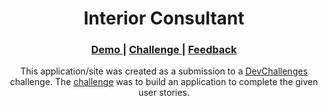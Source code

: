 <h1 align="center">Interior Consultant</h1>

<div align="center">
  <h3>
    <a href="#" target="_blank">
      Demo
    </a>
    <span> | </span>
    <a href="https://devchallenges.io/challenges/Jymh2b2FyebRTUljkNcb" target="_blank">
      Challenge
    </a>
    <span> | </span>
    <a href="mailto: pangestu.ncp@gmail.com" target="_blank">
      Feedback
    </a>
  </h3>
</div>

<p align="center">This application/site was created as a submission to a <a href="https://devchallenges.io/paths/responsive-web-developer">DevChallenges</a> challenge. The <a href="https://devchallenges.io/challenges/Jymh2b2FyebRTUljkNcb">challenge</a> was to build an application to complete the given user stories.</p>

